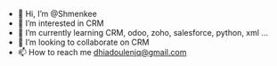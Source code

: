- 👋 Hi, I’m @Shmenkee
- 👀 I’m interested in CRM
- 🌱 I’m currently learning CRM, odoo, zoho, salesforce, python, xml ...
- 💞️ I’m looking to collaborate on CRM
- 📫 How to reach me dhiadoulenjq@gmail.com

<!---
Shmenkee/Shmenkee is a ✨ special ✨ repository because its `README.md` (this file) appears on your GitHub profile.
You can click the Preview link to take a look at your changes.
--->
